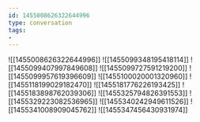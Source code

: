 ```yaml
---
id: 1455008626322644996
type: conversation
tags:
- 
---
```

![[1455008626322644996]]
![[1455099348195418114]]
![[1455099407997849608]]
![[1455099727591219200]]
![[1455099957619396609]]
![[1455100020001320960]]
![[1455118199029182470]]
![[1455181776226193425]]
![[1455183898762039306]]
![[1455325794826391553]]
![[1455329223082536965]]
![[1455340242949611526]]
![[1455341008909045762]]
![[1455347456430931974]]

